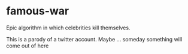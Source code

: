 # famous-war
Epic algorithm in which celebrities kill themselves.

This is a parody of a twitter account.
Maybe ... someday something will come out of here
